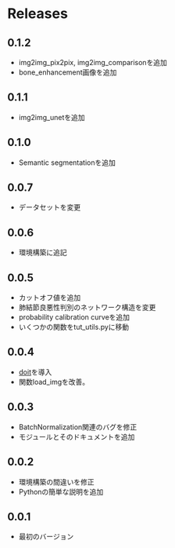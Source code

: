 # Releases

## 0.1.2
- img2img_pix2pix, img2img_comparisonを追加
- bone_enhancement画像を追加

## 0.1.1
- img2img_unetを追加

## 0.1.0
- Semantic segmentationを追加

## 0.0.7
- データセットを変更

## 0.0.6
- 環境構築に追記

## 0.0.5
- カットオフ値を追加
- 肺結節良悪性判別のネットワーク構造を変更
- probability calibration curveを追加
- いくつかの関数をtut_utils.pyに移動

## 0.0.4
- [doit](https://pydoit.org/contents.html)を導入
- 関数load_imgを改善。

## 0.0.3
- BatchNormalization関連のバグを修正
- モジュールとそのドキュメントを追加

## 0.0.2
- 環境構築の間違いを修正
- Pythonの簡単な説明を追加

## 0.0.1
- 最初のバージョン